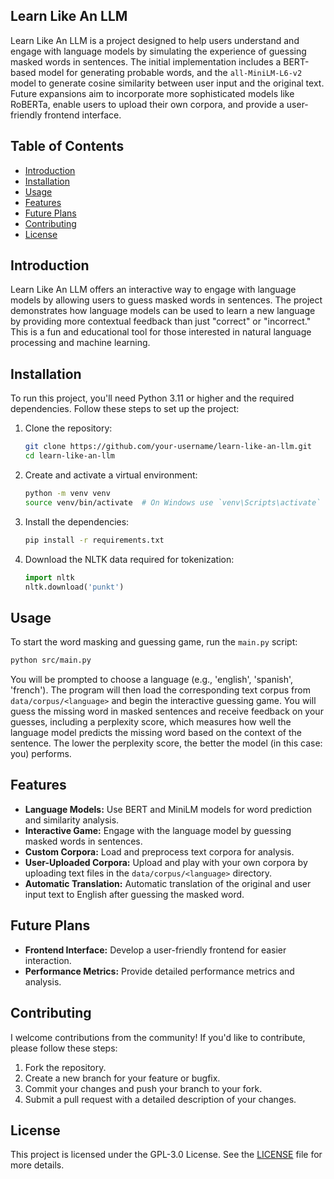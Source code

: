 ## Learn Like An LLM

Learn Like An LLM is a project designed to help users understand and engage with language models by simulating the experience of guessing masked words in sentences. The initial implementation includes a BERT-based model for generating probable words, and the `all-MiniLM-L6-v2` model to generate cosine similarity between user input and the original text. Future expansions aim to incorporate more sophisticated models like RoBERTa, enable users to upload their own corpora, and provide a user-friendly frontend interface.

## Table of Contents

- [Introduction](#introduction)
- [Installation](#installation)
- [Usage](#usage)
- [Features](#features)
- [Future Plans](#future-plans)
- [Contributing](#contributing)
- [License](#license)

## Introduction

Learn Like An LLM offers an interactive way to engage with language models by allowing users to guess masked words in sentences. The project demonstrates how language models can be used to learn a new language by providing more contextual feedback than just "correct" or "incorrect." This is a fun and educational tool for those interested in natural language processing and machine learning.

## Installation

To run this project, you'll need Python 3.11 or higher and the required dependencies. Follow these steps to set up the project:

1. Clone the repository:
   ```bash
   git clone https://github.com/your-username/learn-like-an-llm.git
   cd learn-like-an-llm
   ```

2. Create and activate a virtual environment:
    ```bash
    python -m venv venv
    source venv/bin/activate  # On Windows use `venv\Scripts\activate`
    ```

3. Install the dependencies:
    ```bash
    pip install -r requirements.txt
    ```

4. Download the NLTK data required for tokenization:
    ```python
    import nltk
    nltk.download('punkt')
    ```

## Usage

To start the word masking and guessing game, run the `main.py` script:

```bash
python src/main.py
```

You will be prompted to choose a language (e.g., 'english', 'spanish', 'french'). The program will then load the corresponding text corpus from `data/corpus/<language>` and begin the interactive guessing game. You will guess the missing word in masked sentences and receive feedback on your guesses, including a perplexity score, which measures how well the language model predicts the missing word based on the context of the sentence. The lower the perplexity score, the better the model (in this case: you) performs.

## Features

- **Language Models:** Use BERT and MiniLM models for word prediction and similarity analysis.
- **Interactive Game:** Engage with the language model by guessing masked words in sentences.
- **Custom Corpora:** Load and preprocess text corpora for analysis.
- **User-Uploaded Corpora:** Upload and play with your own corpora by uploading text files in the `data/corpus/<language>` directory.
- **Automatic Translation:** Automatic translation of the original and user input text to English after guessing the masked word.

## Future Plans

- **Frontend Interface:** Develop a user-friendly frontend for easier interaction.
- **Performance Metrics:** Provide detailed performance metrics and analysis.

## Contributing

I welcome contributions from the community! If you'd like to contribute, please follow these steps:

1. Fork the repository.
2. Create a new branch for your feature or bugfix.
3. Commit your changes and push your branch to your fork.
4. Submit a pull request with a detailed description of your changes.

## License

This project is licensed under the GPL-3.0 License. See the [LICENSE](LICENSE) file for more details.
